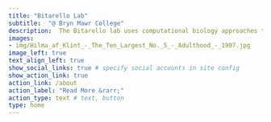 ```yaml
---
title: "Bitarello Lab"
subtitle:  "@ Bryn Mawr College"
description:  The Bitarello lab uses computational biology approaches to answer questions, test hypotheses, and explore topics on population genetics and evolutionary biology with a primary focus on humans and closely related species. 
images:
- img/Hilma_af_Klint_-_The_Ten_Largest_No._5_-_Adulthood_-_1907.jpg
image_left: true
text_align_left: true
show_social_links: true # specify social accounts in site config
show_action_link: true
action_link: /about
action_label: "Read More &rarr;"
action_type: text # text, button
type: home
---
```

